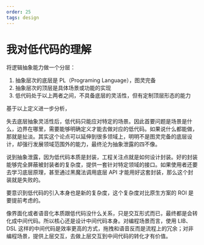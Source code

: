 ```yaml
---
order: 25
tags: design
---
```


# 我对低代码的理解

将逻辑抽象能力做一个分层：

1. 抽象层次的底层是 PL（Programing Language），图灵完备
2. 抽象层次的顶层是具体场景或功能的实现
3. 低代码处于以上两者之间，不具备底层的灵活性，但有定制顶层形态的能力

基于以上定义进一步分析，

失去底层抽象灵活性后，低代码只能应对特定的场景。因此首要问题是场景是什么，边界在哪里，需要能够明确定义才能去做对应的低代码。如果说什么都能做，那就是扯淡。其实这个论点可以延伸到很多领域上，明明不是图灵完备的底层设计，却强行发展领域范围外的能力，最终沦为抽象泄露的四不像。

说到抽象泄露，因为低代码本质是封装，工程关注点就是如何设计封装。好的封装能够完全屏蔽被封装者的复杂度，提供一套针对特定领域的接口。如果使用者还要去学习底层原理，甚至通过黑魔法调用底层 API 才能用好这套封装，那么这个封装就是失败的。

要意识到低代码的引入本身也是新的复杂度，这个复杂度对比原生方案的 ROI 是要提前考虑的。

像界面化或者语音化本质跟低代码没什么关系，只是交互形式而已，最终都是会转化成中间代码。所以核心还是设计中间代码本身。对编程场景而言，使用 LIB、DSL 这样的中间代码是效率更高的方式，拖拽和语音反而是流程上的冗余；对非编程场景，提供上层交互，去做上层交互到中间代码的转化才有价值。
